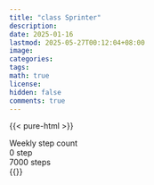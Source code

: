 ```yaml
---
title: "class Sprinter"
description: 
date: 2025-01-16
lastmod: 2025-05-27T00:12:04+08:00
image: 
categories: 
tags: 
math: true
license: 
hidden: false
comments: true
---
```

{{< pure-html >}}
<div class="chart-wrap vertical">
  <div class="title">Weekly step count</div>
  <div class="grid">
    <div class="bottom"> 0 step </div>
    <div class="bar" style="--bar-value:0%;" data-name="0" title="05-21"></div>
    <div class="bar" style="--bar-value:0%;" data-name="0" title="05-22"></div>
    <div class="bar" style="--bar-value:0%;" data-name="0" title="05-23"></div>
    <div class="bar" style="--bar-value:0%;" data-name="0" title="05-24"></div>
    <div class="bar" style="--bar-value:0%;" data-name="0" title="05-25"></div>
    <div class="bar" style="--bar-value:0%;" data-name="0" title="05-26"></div>
    <div class="bar" style="--bar-value:0%;" data-name="0" title="05-27"></div>
<div class="top"> 7000 steps </div>
  </div>
</div>
{{</ pure-html >}}
